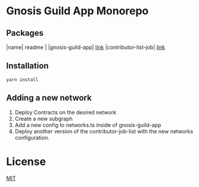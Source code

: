 # Gnosis Guild App Monorepo

## Packages

|name| readme |
|gnosis-guild-app| [link]('./packages/gnosis-guild-app/README.md')
|contributor-list-job| [link](./packages/contributor-list-job/README.md)

## Installation

```
yarn install
```

## Adding a new network

1. Deploy Contracts on the desired network
1. Create a new subgraph
1. Add a new config to networks.ts inside of gnosis-guild-app
1. Deploy another version of the contributor-job-list with the new networks configuration.

# License

[MIT](LICENSE)
